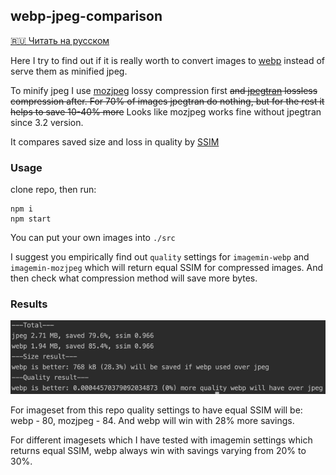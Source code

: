 ## webp-jpeg-comparison

[🇷🇺 Читать на русском](https://github.com/shrpne/webp-jpeg-comparsion/blob/master/README.ru.md)

Here I try to find out if it is really worth to convert images to [webp](https://developers.google.com/speed/webp/) instead of serve them as minified jpeg.

To minify jpeg I use [mozjpeg](https://github.com/mozilla/mozjpeg) lossy compression first ~~and [jpegtran](https://github.com/imagemin/imagemin-jpegtran) lossless compression after. For 70% of images jpegtran do nothing, but for the rest it helps to save 10-40% more~~ Looks like mozjpeg works fine without jpegtran since 3.2 version.

It compares saved size and loss in quality by [SSIM](https://github.com/darosh/image-ssim-js)


### Usage

clone repo, then run:
```
npm i
npm start
```

You can put your own images into `./src`

I suggest you empirically find out `quality` settings for `imagemin-webp` and `imagemin-mozjpeg` which will return equal SSIM for compressed images. And then check what compression method will save more bytes.


### Results
![Logo](result.png)

For imageset from this repo quality settings to have equal SSIM will be: webp - 80, mozjpeg - 84. And webp will win with 28% more savings. 

For different imagesets which I have tested with imagemin settings which returns equal SSIM, webp always win with savings varying from 20% to 30%.


 

